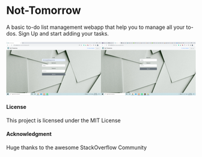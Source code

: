 # Not-Tomorrow
A basic to-do list management webapp that help you to manage all your to-dos.
Sign Up and start adding your tasks.
<br>
<p><img src="readme_images/signup.png" width=50% height=50%/><img src="readme_images/signin.png" width=50% height=50%/></p>






#### License

This project is licensed under the MIT License

#### Acknowledgment

 Huge thanks to the awesome StackOverflow Community
